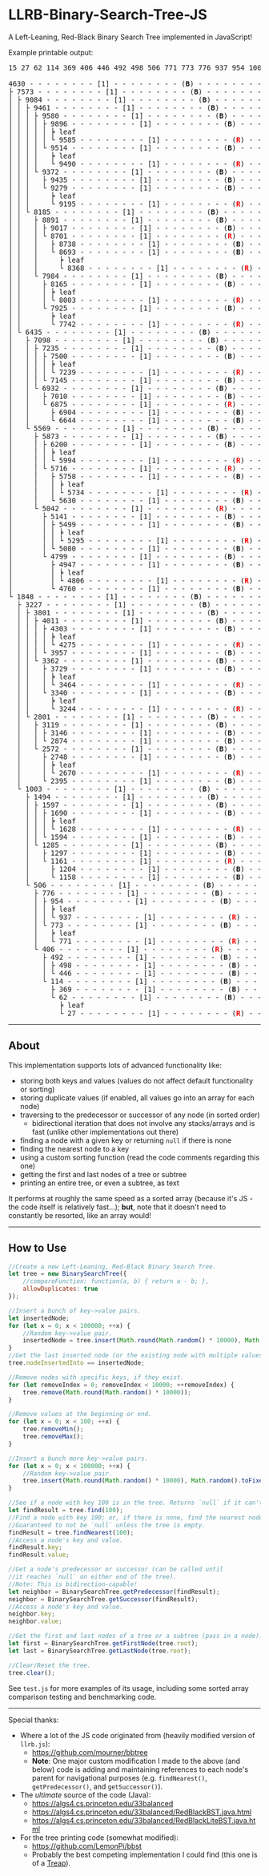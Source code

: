 # LLRB-Binary-Search-Tree-JS

A Left-Leaning, Red-Black Binary Search Tree implemented in JavaScript!

Example printable output:

<pre id="outputPre">15 27 62 114 369 406 446 492 498 506 771 773 776 937 954 1003 1158 1161 1204 1285 1297 1494 1594 1597 1628 1690 1848 2395 2572 2670 2748 2801 2874 3119 3146 3227 3244 3340 3362 3464 3729 3801 3957 4011 4275 4303 4630 4760 4799 4806 4947 5042 5080 5141 5295 5499 5569 5630 5716 5734 5758 5873 5994 6200 6435 6644 6875 6904 6932 7010 7098 7145 7235 7239 7500 7573 7742 7925 7984 8003 8165 8185 8368 8693 8701 8738 8891 9017 9084 9195 9279 9372 9435 9461 9490 9514 9580 9585 9896 9967

4630 - - - - - - - - [1] - - - - - - - - (<b>B</b>) - - - - - - - - Parent: null
├ 7573 - - - - - - - - [1] - - - - - - - - (<b>B</b>) - - - - - - - - Parent: 4630
│ ├ 9084 - - - - - - - - [1] - - - - - - - - (<b>B</b>) - - - - - - - - Parent: 7573
│ │ ├ 9461 - - - - - - - - [1] - - - - - - - - (<b>B</b>) - - - - - - - - Parent: 9084
│ │ │ ├ 9580 - - - - - - - - [1] - - - - - - - - (<b>B</b>) - - - - - - - - Parent: 9461
│ │ │ │ ├ 9896 - - - - - - - - [1] - - - - - - - - (<b>B</b>) - - - - - - - - Parent: 9580
│ │ │ │ │ ╞ leaf
│ │ │ │ │ └ 9585 - - - - - - - - [1] - - - - - - - - (<b><span style="color: red;">R</span></b>) - - - - - - - - Parent: 9896
│ │ │ │ └ 9514 - - - - - - - - [1] - - - - - - - - (<b>B</b>) - - - - - - - - Parent: 9580
│ │ │ │   ╞ leaf
│ │ │ │   └ 9490 - - - - - - - - [1] - - - - - - - - (<b><span style="color: red;">R</span></b>) - - - - - - - - Parent: 9514
│ │ │ └ 9372 - - - - - - - - [1] - - - - - - - - (<b>B</b>) - - - - - - - - Parent: 9461
│ │ │   ├ 9435 - - - - - - - - [1] - - - - - - - - (<b>B</b>) - - - - - - - - Parent: 9372
│ │ │   └ 9279 - - - - - - - - [1] - - - - - - - - (<b>B</b>) - - - - - - - - Parent: 9372
│ │ │     ╞ leaf
│ │ │     └ 9195 - - - - - - - - [1] - - - - - - - - (<b><span style="color: red;">R</span></b>) - - - - - - - - Parent: 9279
│ │ └ 8185 - - - - - - - - [1] - - - - - - - - (<b>B</b>) - - - - - - - - Parent: 9084
│ │   ├ 8891 - - - - - - - - [1] - - - - - - - - (<b>B</b>) - - - - - - - - Parent: 8185
│ │   │ ├ 9017 - - - - - - - - [1] - - - - - - - - (<b>B</b>) - - - - - - - - Parent: 8891
│ │   │ └ 8701 - - - - - - - - [1] - - - - - - - - (<b><span style="color: red;">R</span></b>) - - - - - - - - Parent: 8891
│ │   │   ├ 8738 - - - - - - - - [1] - - - - - - - - (<b>B</b>) - - - - - - - - Parent: 8701
│ │   │   └ 8693 - - - - - - - - [1] - - - - - - - - (<b>B</b>) - - - - - - - - Parent: 8701
│ │   │     ╞ leaf
│ │   │     └ 8368 - - - - - - - - [1] - - - - - - - - (<b><span style="color: red;">R</span></b>) - - - - - - - - Parent: 8693
│ │   └ 7984 - - - - - - - - [1] - - - - - - - - (<b>B</b>) - - - - - - - - Parent: 8185
│ │     ├ 8165 - - - - - - - - [1] - - - - - - - - (<b>B</b>) - - - - - - - - Parent: 7984
│ │     │ ╞ leaf
│ │     │ └ 8003 - - - - - - - - [1] - - - - - - - - (<b><span style="color: red;">R</span></b>) - - - - - - - - Parent: 8165
│ │     └ 7925 - - - - - - - - [1] - - - - - - - - (<b>B</b>) - - - - - - - - Parent: 7984
│ │       ╞ leaf
│ │       └ 7742 - - - - - - - - [1] - - - - - - - - (<b><span style="color: red;">R</span></b>) - - - - - - - - Parent: 7925
│ └ 6435 - - - - - - - - [1] - - - - - - - - (<b>B</b>) - - - - - - - - Parent: 7573
│   ├ 7098 - - - - - - - - [1] - - - - - - - - (<b>B</b>) - - - - - - - - Parent: 6435
│   │ ├ 7235 - - - - - - - - [1] - - - - - - - - (<b>B</b>) - - - - - - - - Parent: 7098
│   │ │ ├ 7500 - - - - - - - - [1] - - - - - - - - (<b>B</b>) - - - - - - - - Parent: 7235
│   │ │ │ ╞ leaf
│   │ │ │ └ 7239 - - - - - - - - [1] - - - - - - - - (<b><span style="color: red;">R</span></b>) - - - - - - - - Parent: 7500
│   │ │ └ 7145 - - - - - - - - [1] - - - - - - - - (<b>B</b>) - - - - - - - - Parent: 7235
│   │ └ 6932 - - - - - - - - [1] - - - - - - - - (<b>B</b>) - - - - - - - - Parent: 7098
│   │   ├ 7010 - - - - - - - - [1] - - - - - - - - (<b>B</b>) - - - - - - - - Parent: 6932
│   │   └ 6875 - - - - - - - - [1] - - - - - - - - (<b><span style="color: red;">R</span></b>) - - - - - - - - Parent: 6932
│   │     ├ 6904 - - - - - - - - [1] - - - - - - - - (<b>B</b>) - - - - - - - - Parent: 6875
│   │     └ 6644 - - - - - - - - [1] - - - - - - - - (<b>B</b>) - - - - - - - - Parent: 6875
│   └ 5569 - - - - - - - - [1] - - - - - - - - (<b>B</b>) - - - - - - - - Parent: 6435
│     ├ 5873 - - - - - - - - [1] - - - - - - - - (<b>B</b>) - - - - - - - - Parent: 5569
│     │ ├ 6200 - - - - - - - - [1] - - - - - - - - (<b>B</b>) - - - - - - - - Parent: 5873
│     │ │ ╞ leaf
│     │ │ └ 5994 - - - - - - - - [1] - - - - - - - - (<b><span style="color: red;">R</span></b>) - - - - - - - - Parent: 6200
│     │ └ 5716 - - - - - - - - [1] - - - - - - - - (<b><span style="color: red;">R</span></b>) - - - - - - - - Parent: 5873
│     │   ├ 5758 - - - - - - - - [1] - - - - - - - - (<b>B</b>) - - - - - - - - Parent: 5716
│     │   │ ╞ leaf
│     │   │ └ 5734 - - - - - - - - [1] - - - - - - - - (<b><span style="color: red;">R</span></b>) - - - - - - - - Parent: 5758
│     │   └ 5630 - - - - - - - - [1] - - - - - - - - (<b>B</b>) - - - - - - - - Parent: 5716
│     └ 5042 - - - - - - - - [1] - - - - - - - - (<b><span style="color: red;">R</span></b>) - - - - - - - - Parent: 5569
│       ├ 5141 - - - - - - - - [1] - - - - - - - - (<b>B</b>) - - - - - - - - Parent: 5042
│       │ ├ 5499 - - - - - - - - [1] - - - - - - - - (<b>B</b>) - - - - - - - - Parent: 5141
│       │ │ ╞ leaf
│       │ │ └ 5295 - - - - - - - - [1] - - - - - - - - (<b><span style="color: red;">R</span></b>) - - - - - - - - Parent: 5499
│       │ └ 5080 - - - - - - - - [1] - - - - - - - - (<b>B</b>) - - - - - - - - Parent: 5141
│       └ 4799 - - - - - - - - [1] - - - - - - - - (<b>B</b>) - - - - - - - - Parent: 5042
│         ├ 4947 - - - - - - - - [1] - - - - - - - - (<b>B</b>) - - - - - - - - Parent: 4799
│         │ ╞ leaf
│         │ └ 4806 - - - - - - - - [1] - - - - - - - - (<b><span style="color: red;">R</span></b>) - - - - - - - - Parent: 4947
│         └ 4760 - - - - - - - - [1] - - - - - - - - (<b>B</b>) - - - - - - - - Parent: 4799
└ 1848 - - - - - - - - [1] - - - - - - - - (<b>B</b>) - - - - - - - - Parent: 4630
  ├ 3227 - - - - - - - - [1] - - - - - - - - (<b>B</b>) - - - - - - - - Parent: 1848
  │ ├ 3801 - - - - - - - - [1] - - - - - - - - (<b>B</b>) - - - - - - - - Parent: 3227
  │ │ ├ 4011 - - - - - - - - [1] - - - - - - - - (<b>B</b>) - - - - - - - - Parent: 3801
  │ │ │ ├ 4303 - - - - - - - - [1] - - - - - - - - (<b>B</b>) - - - - - - - - Parent: 4011
  │ │ │ │ ╞ leaf
  │ │ │ │ └ 4275 - - - - - - - - [1] - - - - - - - - (<b><span style="color: red;">R</span></b>) - - - - - - - - Parent: 4303
  │ │ │ └ 3957 - - - - - - - - [1] - - - - - - - - (<b>B</b>) - - - - - - - - Parent: 4011
  │ │ └ 3362 - - - - - - - - [1] - - - - - - - - (<b>B</b>) - - - - - - - - Parent: 3801
  │ │   ├ 3729 - - - - - - - - [1] - - - - - - - - (<b>B</b>) - - - - - - - - Parent: 3362
  │ │   │ ╞ leaf
  │ │   │ └ 3464 - - - - - - - - [1] - - - - - - - - (<b><span style="color: red;">R</span></b>) - - - - - - - - Parent: 3729
  │ │   └ 3340 - - - - - - - - [1] - - - - - - - - (<b>B</b>) - - - - - - - - Parent: 3362
  │ │     ╞ leaf
  │ │     └ 3244 - - - - - - - - [1] - - - - - - - - (<b><span style="color: red;">R</span></b>) - - - - - - - - Parent: 3340
  │ └ 2801 - - - - - - - - [1] - - - - - - - - (<b>B</b>) - - - - - - - - Parent: 3227
  │   ├ 3119 - - - - - - - - [1] - - - - - - - - (<b>B</b>) - - - - - - - - Parent: 2801
  │   │ ├ 3146 - - - - - - - - [1] - - - - - - - - (<b>B</b>) - - - - - - - - Parent: 3119
  │   │ └ 2874 - - - - - - - - [1] - - - - - - - - (<b>B</b>) - - - - - - - - Parent: 3119
  │   └ 2572 - - - - - - - - [1] - - - - - - - - (<b>B</b>) - - - - - - - - Parent: 2801
  │     ├ 2748 - - - - - - - - [1] - - - - - - - - (<b>B</b>) - - - - - - - - Parent: 2572
  │     │ ╞ leaf
  │     │ └ 2670 - - - - - - - - [1] - - - - - - - - (<b><span style="color: red;">R</span></b>) - - - - - - - - Parent: 2748
  │     └ 2395 - - - - - - - - [1] - - - - - - - - (<b>B</b>) - - - - - - - - Parent: 2572
  └ 1003 - - - - - - - - [1] - - - - - - - - (<b>B</b>) - - - - - - - - Parent: 1848
    ├ 1494 - - - - - - - - [1] - - - - - - - - (<b>B</b>) - - - - - - - - Parent: 1003
    │ ├ 1597 - - - - - - - - [1] - - - - - - - - (<b>B</b>) - - - - - - - - Parent: 1494
    │ │ ├ 1690 - - - - - - - - [1] - - - - - - - - (<b>B</b>) - - - - - - - - Parent: 1597
    │ │ │ ╞ leaf
    │ │ │ └ 1628 - - - - - - - - [1] - - - - - - - - (<b><span style="color: red;">R</span></b>) - - - - - - - - Parent: 1690
    │ │ └ 1594 - - - - - - - - [1] - - - - - - - - (<b>B</b>) - - - - - - - - Parent: 1597
    │ └ 1285 - - - - - - - - [1] - - - - - - - - (<b>B</b>) - - - - - - - - Parent: 1494
    │   ├ 1297 - - - - - - - - [1] - - - - - - - - (<b>B</b>) - - - - - - - - Parent: 1285
    │   └ 1161 - - - - - - - - [1] - - - - - - - - (<b><span style="color: red;">R</span></b>) - - - - - - - - Parent: 1285
    │     ├ 1204 - - - - - - - - [1] - - - - - - - - (<b>B</b>) - - - - - - - - Parent: 1161
    │     └ 1158 - - - - - - - - [1] - - - - - - - - (<b>B</b>) - - - - - - - - Parent: 1161
    └ 506 - - - - - - - - [1] - - - - - - - - (<b>B</b>) - - - - - - - - Parent: 1003
      ├ 776 - - - - - - - - [1] - - - - - - - - (<b>B</b>) - - - - - - - - Parent: 506
      │ ├ 954 - - - - - - - - [1] - - - - - - - - (<b>B</b>) - - - - - - - - Parent: 776
      │ │ ╞ leaf
      │ │ └ 937 - - - - - - - - [1] - - - - - - - - (<b><span style="color: red;">R</span></b>) - - - - - - - - Parent: 954
      │ └ 773 - - - - - - - - [1] - - - - - - - - (<b>B</b>) - - - - - - - - Parent: 776
      │   ╞ leaf
      │   └ 771 - - - - - - - - [1] - - - - - - - - (<b><span style="color: red;">R</span></b>) - - - - - - - - Parent: 773
      └ 406 - - - - - - - - [1] - - - - - - - - (<b><span style="color: red;">R</span></b>) - - - - - - - - Parent: 506
        ├ 492 - - - - - - - - [1] - - - - - - - - (<b>B</b>) - - - - - - - - Parent: 406
        │ ├ 498 - - - - - - - - [1] - - - - - - - - (<b>B</b>) - - - - - - - - Parent: 492
        │ └ 446 - - - - - - - - [1] - - - - - - - - (<b>B</b>) - - - - - - - - Parent: 492
        └ 114 - - - - - - - - [1] - - - - - - - - (<b>B</b>) - - - - - - - - Parent: 406
          ├ 369 - - - - - - - - [1] - - - - - - - - (<b>B</b>) - - - - - - - - Parent: 114
          └ 62 - - - - - - - - [1] - - - - - - - - (<b>B</b>) - - - - - - - - Parent: 114
            ╞ leaf
            └ 27 - - - - - - - - [1] - - - - - - - - (<b><span style="color: red;">R</span></b>) - - - - - - - - Parent: 62
</pre>

---

## About

This implementation supports lots of advanced functionality like:
- storing both keys and values (values do not affect default functionality or sorting)
- storing duplicate values (if enabled, all values go into an array for each node)
- traversing to the predecessor or successor of any node (in sorted order)
  - bidirectional iteration that does not involve any stacks/arrays and is fast (unlike other implementations out there)
- finding a node with a given key or returning `null` if there is none
- finding the nearest node to a key
- using a custom sorting function (read the code comments regarding this one)
- getting the first and last nodes of a tree or subtree
- printing an entire tree, or even a subtree, as text

It performs at roughly the same speed as a sorted array (because it's JS - the code itself is relatively fast...); **but**, note that it doesn't need to constantly be resorted, like an array would!

---

## How to Use

```js
//Create a new Left-Leaning, Red-Black Binary Search Tree.
let tree = new BinarySearchTree({
    //compareFunction: function(a, b) { return a - b; },
    allowDuplicates: true
});

//Insert a bunch of key->value pairs.
let insertedNode;
for (let x = 0; x < 100000; ++x) {
    //Random key->value pair.
    insertedNode = tree.insert(Math.round(Math.random() * 10000), Math.random().toFixed(2));
}
//Get the last inserted node (or the existing node with multiple values).
tree.nodeInsertedInto == insertedNode;

//Remove nodes with specific keys, if they exist.
for (let removeIndex = 0; removeIndex < 10000; ++removeIndex) {
    tree.remove(Math.round(Math.random() * 10000));
}

//Remove values at the beginning or end.
for (let x = 0; x < 100; ++x) {
    tree.removeMin();
    tree.removeMax();
}

//Insert a bunch more key->value pairs.
for (let x = 0; x < 100000; ++x) {
    //Random key->value pair.
    tree.insert(Math.round(Math.random() * 10000), Math.random().toFixed(2));
}

//See if a node with key 100 is in the tree. Returns `null` if it can't find it.
let findResult = tree.find(100);
//Find a node with key 100; or, if there is none, find the nearest node (based on key).
//Guaranteed to not be `null` unless the tree is empty.
findResult = tree.findNearest(100);
//Access a node's key and value.
findResult.key;
findResult.value;

//Get a node's predecessor or successor (can be called until
//it reaches `null` on either end of the tree).
//Note: This is bidirection-capable!
let neighbor = BinarySearchTree.getPredecessor(findResult);
neighbor = BinarySearchTree.getSuccessor(findResult);
//Access a node's key and value.
neighbor.key;
neighbor.value;

//Get the first and last nodes of a tree or a subtree (pass in a node).
let first = BinarySearchTree.getFirstNode(tree.root);
let last = BinarySearchTree.getLastNode(tree.root);

//Clear/Reset the tree.
tree.clear();
```

See `test.js` for more examples of its usage, including some sorted array comparison testing and benchmarking code.

---

Special thanks:
- Where a lot of the JS code originated from (heavily modified version of `llrb.js`):
  - https://github.com/mourner/bbtree
  - **Note**: One major custom modification I made to the above (and below) code is adding and maintaining references to each node's parent for navigational purposes (e.g. `findNearest()`, `getPredecessor()`, and `getSuccessor()`).
- The *ultimate* source of the code (Java):
  - https://algs4.cs.princeton.edu/33balanced
  - https://algs4.cs.princeton.edu/33balanced/RedBlackBST.java.html
  - https://algs4.cs.princeton.edu/33balanced/RedBlackLiteBST.java.html
- For the tree printing code (somewhat modified):
  - https://github.com/LemonPi/bbst
  - Probably the best competing implementation I could find (this one is of a [Treap](https://en.wikipedia.org/wiki/Treap)).